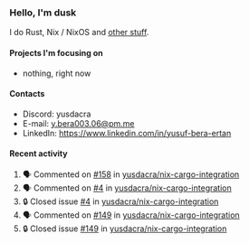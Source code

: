 ### Hello, I'm dusk

I do Rust, Nix / NixOS and [other stuff](https://gaze.systems/).

#### Projects I'm focusing on

- nothing, right now

#### Contacts

- Discord: yusdacra
- E-mail: y.bera003.06@pm.me
- LinkedIn: https://www.linkedin.com/in/yusuf-bera-ertan

#### Recent activity

<!--START_SECTION:activity-->
1. 🗣 Commented on [#158](https://github.com/yusdacra/nix-cargo-integration/issues/158#issuecomment-2455828766) in [yusdacra/nix-cargo-integration](https://github.com/yusdacra/nix-cargo-integration)
2. 🗣 Commented on [#4](https://github.com/yusdacra/nix-cargo-integration/issues/4#issuecomment-2455739558) in [yusdacra/nix-cargo-integration](https://github.com/yusdacra/nix-cargo-integration)
3. 🔒 Closed issue [#4](https://github.com/yusdacra/nix-cargo-integration/issues/4) in [yusdacra/nix-cargo-integration](https://github.com/yusdacra/nix-cargo-integration)
4. 🗣 Commented on [#149](https://github.com/yusdacra/nix-cargo-integration/issues/149#issuecomment-2455687768) in [yusdacra/nix-cargo-integration](https://github.com/yusdacra/nix-cargo-integration)
5. 🔒 Closed issue [#149](https://github.com/yusdacra/nix-cargo-integration/issues/149) in [yusdacra/nix-cargo-integration](https://github.com/yusdacra/nix-cargo-integration)
<!--END_SECTION:activity-->
